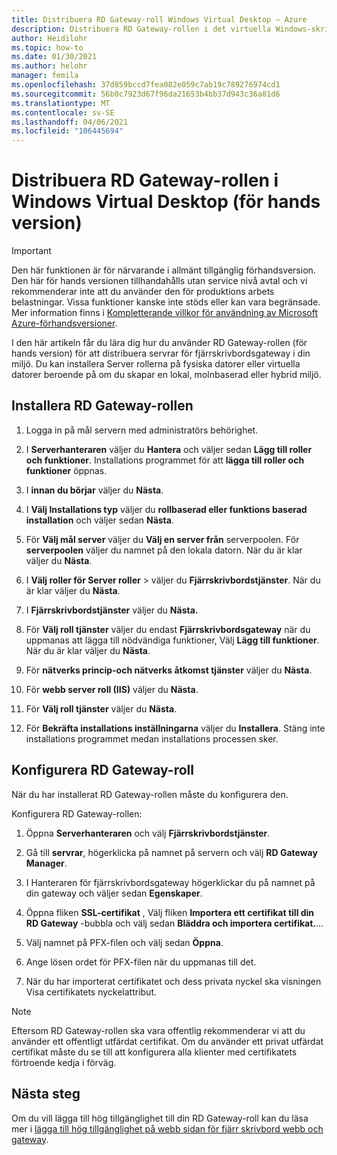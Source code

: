 ```yaml
---
title: Distribuera RD Gateway-roll Windows Virtual Desktop – Azure
description: Distribuera RD Gateway-rollen i det virtuella Windows-skrivbordet.
author: Heidilohr
ms.topic: how-to
ms.date: 01/30/2021
ms.author: helohr
manager: femila
ms.openlocfilehash: 37d859bccd7fea082e059c7ab19c789276974cd1
ms.sourcegitcommit: 56b0c7923d67f96da21653b4bb37d943c36a81d6
ms.translationtype: MT
ms.contentlocale: sv-SE
ms.lasthandoff: 04/06/2021
ms.locfileid: "106445694"
---
```

# <a name="deploy-the-rd-gateway-role-in-windows-virtual-desktop-preview"></a>Distribuera RD Gateway-rollen i Windows Virtual Desktop (för hands version)

> [!IMPORTANT]
> Den här funktionen är för närvarande i allmänt tillgänglig förhandsversion.
> Den här för hands versionen tillhandahålls utan service nivå avtal och vi rekommenderar inte att du använder den för produktions arbets belastningar. Vissa funktioner kanske inte stöds eller kan vara begränsade.
> Mer information finns i [Kompletterande villkor för användning av Microsoft Azure-förhandsversioner](https://azure.microsoft.com/support/legal/preview-supplemental-terms/).

I den här artikeln får du lära dig hur du använder RD Gateway-rollen (för hands version) för att distribuera servrar för fjärrskrivbordsgateway i din miljö. Du kan installera Server rollerna på fysiska datorer eller virtuella datorer beroende på om du skapar en lokal, molnbaserad eller hybrid miljö.

## <a name="install-the-rd-gateway-role"></a>Installera RD Gateway-rollen

1. Logga in på mål servern med administratörs behörighet.

2. I **Serverhanteraren** väljer du **Hantera** och väljer sedan **Lägg till roller och funktioner**. Installations programmet för att **lägga till roller och funktioner** öppnas.

3. I **innan du börjar** väljer du **Nästa**.

4. I **Välj Installations typ** väljer du **rollbaserad eller funktions baserad installation** och väljer sedan **Nästa**.

5. För **Välj mål server** väljer du **Välj en server från** serverpoolen. För **serverpoolen** väljer du namnet på den lokala datorn. När du är klar väljer du **Nästa**.

6. I **Välj roller för Server roller**  >  väljer du **Fjärrskrivbordstjänster**. När du är klar väljer du **Nästa**.

7. I **Fjärrskrivbordstjänster** väljer du **Nästa.**

8. För **Välj roll tjänster** väljer du endast **Fjärrskrivbordsgateway** när du uppmanas att lägga till nödvändiga funktioner, Välj **Lägg till funktioner**. När du är klar väljer du **Nästa**.

9. För **nätverks princip-och nätverks åtkomst tjänster** väljer du **Nästa**.

10. För **webb server roll (IIS)** väljer du **Nästa**.

11. För **Välj roll tjänster** väljer du **Nästa**.

12. För **Bekräfta installations inställningarna** väljer du **Installera**. Stäng inte installations programmet medan installations processen sker.

## <a name="configure-rd-gateway-role"></a>Konfigurera RD Gateway-roll

När du har installerat RD Gateway-rollen måste du konfigurera den.

Konfigurera RD Gateway-rollen:

1. Öppna **Serverhanteraren** och välj **Fjärrskrivbordstjänster**.

2. Gå till **servrar**, högerklicka på namnet på servern och välj **RD Gateway Manager**.

3. I Hanteraren för fjärrskrivbordsgateway högerklickar du på namnet på din gateway och väljer sedan **Egenskaper**.

4. Öppna fliken **SSL-certifikat** , Välj fliken **Importera ett certifikat till din RD Gateway** -bubbla och välj sedan **Bläddra och importera certifikat.**...

5. Välj namnet på PFX-filen och välj sedan **Öppna**.

6. Ange lösen ordet för PFX-filen när du uppmanas till det.

7. När du har importerat certifikatet och dess privata nyckel ska visningen Visa certifikatets nyckelattribut.

>[!NOTE]
>Eftersom RD Gateway-rollen ska vara offentlig rekommenderar vi att du använder ett offentligt utfärdat certifikat. Om du använder ett privat utfärdat certifikat måste du se till att konfigurera alla klienter med certifikatets förtroende kedja i förväg.

## <a name="next-steps"></a>Nästa steg

Om du vill lägga till hög tillgänglighet till din RD Gateway-roll kan du läsa mer i [lägga till hög tillgänglighet på webb sidan för fjärr skrivbord webb och gateway](/windows-server/remote/remote-desktop-services/rds-rdweb-gateway-ha).